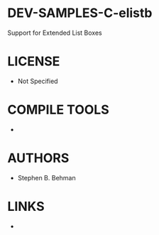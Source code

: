 # DEV-SAMPLES-C-elistb
Support for Extended List Boxes

LICENSE
===============
* Not Specified

COMPILE TOOLS
===============
* 
 
AUTHORS
===============
* Stephen B. Behman

LINKS
===============
* 
